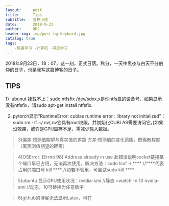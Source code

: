 ```yaml
---
layout:     post
title:      Tips
subtitle:   各种小结
date:       2018-9-23
author:     DDJ
header-img: img/post-bg-keybord.jpg
catalog: true
tags:
    -机器学习 -计算机 -深度学习
---
```

2018年9月23日，18：07，这一刻，正式日落。秋分，一天中黑夜与白天不分伯仲的日子，也是我写这篇博客的日子。

TIPS
--------
1）ubunut 挂载不上：sudo ntfsfix /dev/sdxx,x是你ntfs盘的设备号，如果显示没有ntfsfix，请sudo apt-get install ntfsfix.

2) pytorch显示“RuntimeError: cublas runtime error : library not initialized”：sudo rm -rf ~/.nv(.nv它具有root权限，并初始化CUBLAS需要访问它。)如果没效果，或许是GPU显存不足，需减少输入数据。

>3)偏差:预测值期望与真实值的差距
   >方差:预测值的变化范围，既离散程度（离预测值期望的距离）

>4)OSError: [Errno 98] Address already in use
  >此错误说明socket链接某个端口早已占用，无法再次使用。解决方法：sudo lsof -i:**** //****代表占用的端口号 
  >kill ****         //如若不管用，可尝试sudo kill ****

>5)ubuntu 显示GPU使用状况：nvidia-smi //静态
			 >watch -n 10 nvidia-smi  //动态，10可替换为任意数字

>6)github的博客无法显示Latex，可在

